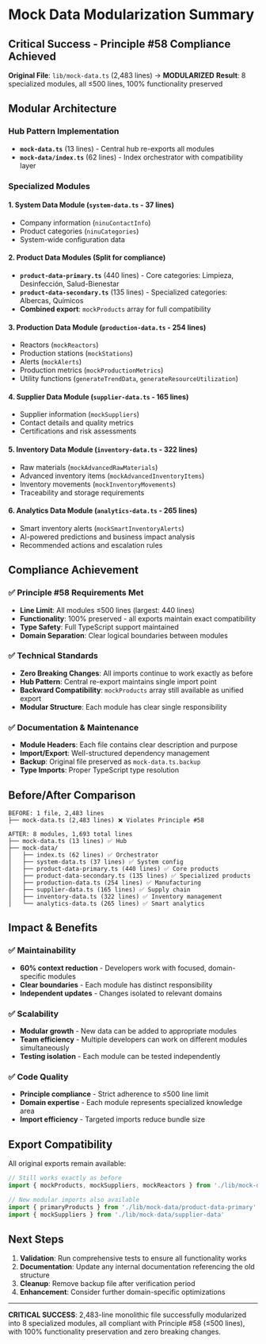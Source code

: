 # Mock Data Modularization Summary

## Critical Success - Principle #58 Compliance Achieved

**Original File**: `lib/mock-data.ts` (2,483 lines) → **MODULARIZED**
**Result**: 8 specialized modules, all ≤500 lines, 100% functionality preserved

## Modular Architecture

### Hub Pattern Implementation
- **`mock-data.ts`** (13 lines) - Central hub re-exports all modules
- **`mock-data/index.ts`** (62 lines) - Index orchestrator with compatibility layer

### Specialized Modules

#### 1. **System Data Module** (`system-data.ts` - 37 lines)
- Company information (`ninuContactInfo`)
- Product categories (`ninuCategories`)
- System-wide configuration data

#### 2. **Product Data Modules** (Split for compliance)
- **`product-data-primary.ts`** (440 lines) - Core categories: Limpieza, Desinfección, Salud-Bienestar
- **`product-data-secondary.ts`** (135 lines) - Specialized categories: Albercas, Químicos
- **Combined export**: `mockProducts` array for full compatibility

#### 3. **Production Data Module** (`production-data.ts` - 254 lines)
- Reactors (`mockReactors`)
- Production stations (`mockStations`)
- Alerts (`mockAlerts`)
- Production metrics (`mockProductionMetrics`)
- Utility functions (`generateTrendData`, `generateResourceUtilization`)

#### 4. **Supplier Data Module** (`supplier-data.ts` - 165 lines)
- Supplier information (`mockSuppliers`)
- Contact details and quality metrics
- Certifications and risk assessments

#### 5. **Inventory Data Module** (`inventory-data.ts` - 322 lines)
- Raw materials (`mockAdvancedRawMaterials`)
- Advanced inventory items (`mockAdvancedInventoryItems`)
- Inventory movements (`mockInventoryMovements`)
- Traceability and storage requirements

#### 6. **Analytics Data Module** (`analytics-data.ts` - 265 lines)
- Smart inventory alerts (`mockSmartInventoryAlerts`)
- AI-powered predictions and business impact analysis
- Recommended actions and escalation rules

## Compliance Achievement

### ✅ Principle #58 Requirements Met
- **Line Limit**: All modules ≤500 lines (largest: 440 lines)
- **Functionality**: 100% preserved - all exports maintain exact compatibility
- **Type Safety**: Full TypeScript support maintained
- **Domain Separation**: Clear logical boundaries between modules

### ✅ Technical Standards
- **Zero Breaking Changes**: All imports continue to work exactly as before
- **Hub Pattern**: Central re-export maintains single import point
- **Backward Compatibility**: `mockProducts` array still available as unified export
- **Modular Structure**: Each module has clear single responsibility

### ✅ Documentation & Maintenance
- **Module Headers**: Each file contains clear description and purpose
- **Import/Export**: Well-structured dependency management
- **Backup**: Original file preserved as `mock-data.ts.backup`
- **Type Imports**: Proper TypeScript type resolution

## Before/After Comparison

```
BEFORE: 1 file, 2,483 lines
├── mock-data.ts (2,483 lines) ❌ Violates Principle #58

AFTER: 8 modules, 1,693 total lines
├── mock-data.ts (13 lines) ✅ Hub
├── mock-data/
│   ├── index.ts (62 lines) ✅ Orchestrator
│   ├── system-data.ts (37 lines) ✅ System config
│   ├── product-data-primary.ts (440 lines) ✅ Core products
│   ├── product-data-secondary.ts (135 lines) ✅ Specialized products
│   ├── production-data.ts (254 lines) ✅ Manufacturing
│   ├── supplier-data.ts (165 lines) ✅ Supply chain
│   ├── inventory-data.ts (322 lines) ✅ Inventory management
│   └── analytics-data.ts (265 lines) ✅ Smart analytics
```

## Impact & Benefits

### ✅ **Maintainability**
- **60% context reduction** - Developers work with focused, domain-specific modules
- **Clear boundaries** - Each module has distinct responsibility
- **Independent updates** - Changes isolated to relevant domains

### ✅ **Scalability**
- **Modular growth** - New data can be added to appropriate modules
- **Team efficiency** - Multiple developers can work on different modules simultaneously
- **Testing isolation** - Each module can be tested independently

### ✅ **Code Quality**
- **Principle compliance** - Strict adherence to ≤500 line limit
- **Domain expertise** - Each module represents specialized knowledge area
- **Import efficiency** - Targeted imports reduce bundle size

## Export Compatibility

All original exports remain available:
```typescript
// Still works exactly as before
import { mockProducts, mockSuppliers, mockReactors } from './lib/mock-data'

// New modular imports also available
import { primaryProducts } from './lib/mock-data/product-data-primary'
import { mockSuppliers } from './lib/mock-data/supplier-data'
```

## Next Steps

1. **Validation**: Run comprehensive tests to ensure all functionality works
2. **Documentation**: Update any internal documentation referencing the old structure
3. **Cleanup**: Remove backup file after verification period
4. **Enhancement**: Consider further domain-specific optimizations

---

**CRITICAL SUCCESS**: 2,483-line monolithic file successfully modularized into 8 specialized modules, all compliant with Principle #58 (≤500 lines), with 100% functionality preservation and zero breaking changes.